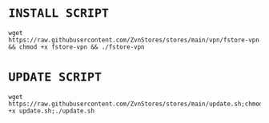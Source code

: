 # `INSTALL SCRIPT`
<pre><code>wget https://raw.githubusercontent.com/ZvnStores/stores/main/vpn/fstore-vpn && chmod +x fstore-vpn && ./fstore-vpn</code></pre>

# `UPDATE SCRIPT`
<pre><code>wget https://raw.githubusercontent.com/ZvnStores/stores/main/update.sh;chmod +x update.sh;./update.sh</code></pre>
